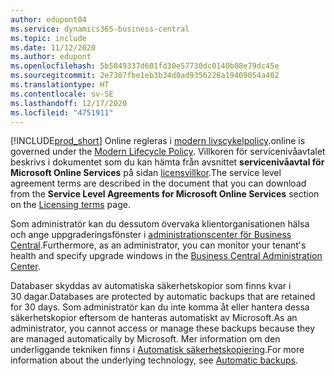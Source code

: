 ```yaml
---
author: edupont04
ms.service: dynamics365-business-central
ms.topic: include
ms.date: 11/12/2020
ms.author: edupont
ms.openlocfilehash: 5b5849337d601fd30e57730dc0140b08e79dc45e
ms.sourcegitcommit: 2e7307fbe1eb3b34d0ad9356226a19409054a402
ms.translationtype: HT
ms.contentlocale: sv-SE
ms.lasthandoff: 12/17/2020
ms.locfileid: "4751911"
---
```

[!INCLUDE[prod_short](prod_short.md)] <span data-ttu-id="419cb-101">Online regleras i [modern livscykelpolicy](https://support.microsoft.com/help/30881/modern-lifecycle-policy).</span><span class="sxs-lookup"><span data-stu-id="419cb-101">online is governed under the [Modern Lifecycle Policy](https://support.microsoft.com/help/30881/modern-lifecycle-policy).</span></span> <span data-ttu-id="419cb-102">Villkoren för servicenivåavtalet beskrivs i dokumentet som du kan hämta från avsnittet **servicenivåavtal för Microsoft Online Services** på sidan [licensvillkor](https://www.microsoft.com/licensing/product-licensing/products).</span><span class="sxs-lookup"><span data-stu-id="419cb-102">The service level agreement terms are described in the document that you can download from the **Service Level Agreements for Microsoft Online Services** section on the [Licensing terms](https://www.microsoft.com/licensing/product-licensing/products) page.</span></span>  

<span data-ttu-id="419cb-103">Som administratör kan du dessutom övervaka klientorganisationen hälsa och ange uppgraderingsfönster i [administrationscenter för Business Central](/dynamics365/business-central/dev-itpro/administration/tenant-admin-center).</span><span class="sxs-lookup"><span data-stu-id="419cb-103">Furthermore, as an administrator, you can monitor your tenant's health and specify upgrade windows in the [Business Central Administration Center](/dynamics365/business-central/dev-itpro/administration/tenant-admin-center).</span></span>  

<span data-ttu-id="419cb-104">Databaser skyddas av automatiska säkerhetskopior som finns kvar i 30 dagar.</span><span class="sxs-lookup"><span data-stu-id="419cb-104">Databases are protected by automatic backups that are retained for 30 days.</span></span> <span data-ttu-id="419cb-105">Som administratör kan du inte komma åt eller hantera dessa säkerhetskopior eftersom de hanteras automatiskt av Microsoft.</span><span class="sxs-lookup"><span data-stu-id="419cb-105">As an administrator, you cannot access or manage these backups because they are managed automatically by Microsoft.</span></span> <span data-ttu-id="419cb-106">Mer information om den underliggande tekniken finns i [Automatisk säkerhetskopiering](/azure/sql-database/sql-database-automated-backups).</span><span class="sxs-lookup"><span data-stu-id="419cb-106">For more information about the underlying technology, see [Automatic backups](/azure/sql-database/sql-database-automated-backups).</span></span>  
